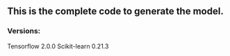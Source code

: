 ## This is the complete code to generate the model.

### Versions:
Tensorflow 2.0.0
Scikit-learn 0.21.3
